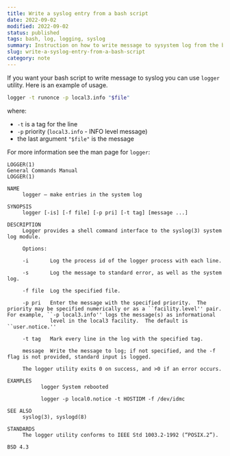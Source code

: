 ```yaml
---
title: Write a syslog entry from a bash script
date: 2022-09-02
modified: 2022-09-02
status: published
tags: bash, log, logging, syslog
summary: Instruction on how to write message to sysystem log from the bash scipt using logger-utility
slug: write-a-syslog-entry-from-a-bash-script
category: note
---
```


If you want your bash script to write message to syslog you can use `logger` utility. Here is an example of usage.
```sh
logger -t runonce -p local3.info "$file"
```
where:
 - `-t` is a tag for the line
 - `-p` priority (`local3.info` - INFO level message)
 - the last argument `"$file"` is the message

For more information see the man page for `logger`:

```
LOGGER(1)                                                                                   General Commands Manual                                                                                   LOGGER(1)

NAME
     logger – make entries in the system log

SYNOPSIS
     logger [-is] [-f file] [-p pri] [-t tag] [message ...]

DESCRIPTION
     Logger provides a shell command interface to the syslog(3) system log module.

     Options:

     -i       Log the process id of the logger process with each line.

     -s       Log the message to standard error, as well as the system log.

     -f file  Log the specified file.

     -p pri   Enter the message with the specified priority.  The priority may be specified numerically or as a ``facility.level'' pair.  For example, ``-p local3.info'' logs the message(s) as informational
              level in the local3 facility.  The default is ``user.notice.''

     -t tag   Mark every line in the log with the specified tag.

     message  Write the message to log; if not specified, and the -f flag is not provided, standard input is logged.

     The logger utility exits 0 on success, and >0 if an error occurs.

EXAMPLES
           logger System rebooted

           logger -p local0.notice -t HOSTIDM -f /dev/idmc

SEE ALSO
     syslog(3), syslogd(8)

STANDARDS
     The logger utility conforms to IEEE Std 1003.2-1992 (“POSIX.2”).

BSD 4.3
```